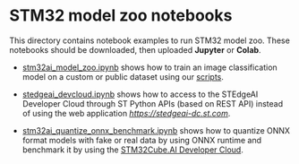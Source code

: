 # STM32 model zoo notebooks

This directory contains notebook examples to run STM32 model zoo. These notebooks should be downloaded, then uploaded **Jupyter** or **Colab**.

* [stm32ai_model_zoo.ipynb](./stm32ai_model_zoo.ipynb) shows how to train an image classification model on a custom or public dataset using our [scripts](../../image_classification/docs/README_TRAINING.md).
* [stedgeai_devcloud.ipynb](./stedgeai_devcloud.ipynb) shows how to access to the STEdgeAI Developer Cloud through ST Python APIs (based on REST API) instead of using the web application *https://stedgeai-dc.st.com*.

* [stm32ai_quantize_onnx_benchmark.ipynb](./stm32ai_quantize_onnx_benchmark.ipynb) shows how to quantize ONNX format models with fake or real data by using ONNX runtime and benchmark it by using the [STM32Cube.AI Developer Cloud](https://stedgeai-dc.st.com).

